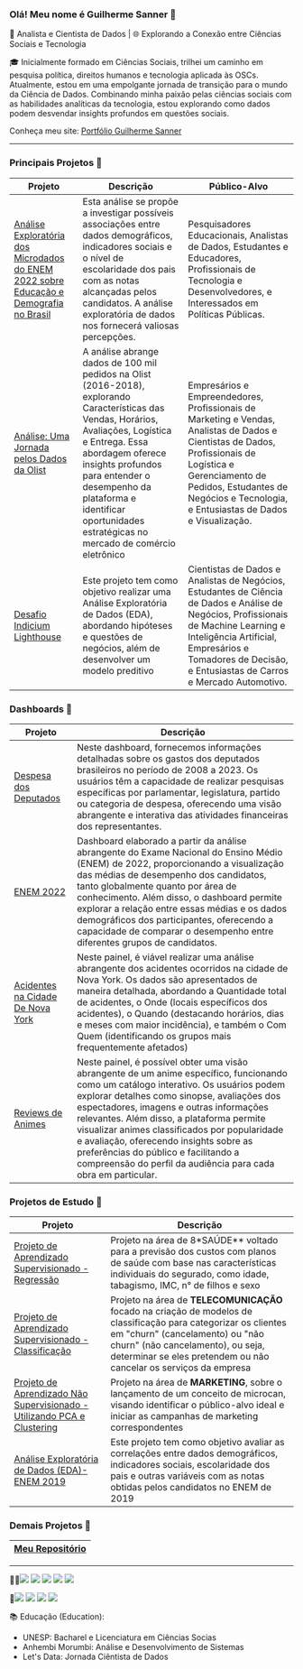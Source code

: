 ### Olá! Meu nome é Guilherme Sanner 👋

🔬 Analista e Cientista de Dados | 🌐 Explorando a Conexão entre Ciências Sociais e Tecnologia

🎓 Inicialmente formado em Ciências Sociais, trilhei um caminho em pesquisa política, direitos humanos e tecnologia aplicada às OSCs. Atualmente, estou em uma empolgante jornada de transição para o mundo da Ciência de Dados. Combinando minha paixão pelas ciências sociais com as habilidades analíticas da tecnologia, estou explorando como dados podem desvendar insights profundos em questões sociais.

Conheça meu site: [Portfólio Guilherme Sanner](https://www.sanner.tech/)

--------------------------------------------------
### Principais Projetos 🔬
| Projeto | Descrição | Público-Alvo |
|-----------------------|-----------------------|-----------------------|
| [Análise Exploratória dos Microdados do ENEM 2022 sobre Educação e Demografia no Brasil](https://github.com/GSanner/EDA__ENEM_2022) | Esta análise se propõe a investigar possíveis associações entre dados demográficos, indicadores sociais e o nível de escolaridade dos pais com as notas alcançadas pelos candidatos. A análise exploratória de dados nos fornecerá valiosas percepções. | Pesquisadores Educacionais, Analistas de Dados, Estudantes e Educadores, Profissionais de Tecnologia e Desenvolvedores, e Interessados em Políticas Públicas. |
| [Análise: Uma Jornada pelos Dados da Olist](https://github.com/GSanner/Projeto_Olist) |A análise abrange dados de 100 mil pedidos na Olist (2016-2018), explorando Características das Vendas, Horários, Avaliações, Logística e Entrega. Essa abordagem oferece insights profundos para entender o desempenho da plataforma e identificar oportunidades estratégicas no mercado de comércio eletrônico| Empresários e Empreendedores, Profissionais de Marketing e Vendas, Analistas de Dados e Cientistas de Dados, Profissionais de Logística e Gerenciamento de Pedidos, Estudantes de Negócios e Tecnologia, e Entusiastas de Dados e Visualização.|
| [Desafio Indicium Lighthouse](https://github.com/GSanner/Desafio_Indicium_Lighthouse) | Este projeto tem como objetivo realizar uma Análise Exploratória de Dados (EDA), abordando hipóteses e questões de negócios, além de desenvolver um modelo preditivo | Cientistas de Dados e Analistas de Negócios, Estudantes de Ciência de Dados e Análise de Negócios, Profissionais de Machine Learning e Inteligência Artificial, Empresários e Tomadores de Decisão, e Entusiastas de Carros e Mercado Automotivo. | 

### Dashboards 🔬
| Projeto | Descrição |
|-----------------------|-----------------------|
| [Despesa dos Deputados](https://app.powerbi.com/view?r=eyJrIjoiN2YwMDgzMDQtOGRiOS00YzRlLTk5YmEtYWY2NWM0YWU1MWE1IiwidCI6IjI4NTBmODEzLWRmNzUtNDhkZC1iYjY4LWYwNWU5OWQ5YTQ3YiJ9) | Neste dashboard, fornecemos informações detalhadas sobre os gastos dos deputados brasileiros no período de 2008 a 2023. Os usuários têm a capacidade de realizar pesquisas específicas por parlamentar, legislatura, partido ou categoria de despesa, oferecendo uma visão abrangente e interativa das atividades financeiras dos representantes.|
| [ENEM 2022](https://app.powerbi.com/view?r=eyJrIjoiZmZkODhjNjEtNjFiNi00NzhmLTg5YTQtZmJhNTdlNGU4OWU3IiwidCI6IjI4NTBmODEzLWRmNzUtNDhkZC1iYjY4LWYwNWU5OWQ5YTQ3YiJ9) |Dashboard elaborado a partir da análise abrangente do Exame Nacional do Ensino Médio (ENEM) de 2022, proporcionando a visualização das médias de desempenho dos candidatos, tanto globalmente quanto por área de conhecimento. Além disso, o dashboard permite explorar a relação entre essas médias e os dados demográficos dos participantes, oferecendo a capacidade de comparar o desempenho entre diferentes grupos de candidatos.|
| [Acidentes na Cidade De Nova York](https://app.powerbi.com/view?r=eyJrIjoiN2UzNmQ1MDktODI5Ny00ZjVmLThmMDgtMGFlM2YyNDIxOTczIiwidCI6IjI4NTBmODEzLWRmNzUtNDhkZC1iYjY4LWYwNWU5OWQ5YTQ3YiJ9) |Neste painel, é viável realizar uma análise abrangente dos acidentes ocorridos na cidade de Nova York. Os dados são apresentados de maneira detalhada, abordando a Quantidade total de acidentes, o Onde (locais específicos dos acidentes), o Quando (destacando horários, dias e meses com maior incidência), e também o Com Quem (identificando os grupos mais frequentemente afetados)|
| [Reviews de Animes](https://app.powerbi.com/view?r=eyJrIjoiNDZmNWI3ZDYtMDk4MS00NjExLThmY2QtYzQxZmM5MDc2YjZlIiwidCI6IjI4NTBmODEzLWRmNzUtNDhkZC1iYjY4LWYwNWU5OWQ5YTQ3YiJ9) |Neste painel, é possível obter uma visão abrangente de um anime específico, funcionando como um catálogo interativo. Os usuários podem explorar detalhes como sinopse, avaliações dos espectadores, imagens e outras informações relevantes. Além disso, a plataforma permite visualizar animes classificados por popularidade e avaliação, oferecendo insights sobre as preferências do público e facilitando a compreensão do perfil da audiência para cada obra em particular.|


### Projetos de Estudo 🔬
| Projeto | Descrição |
|-----------------------|-----------------------|
| [Projeto de Aprendizado Supervisionado - Regressão](https://github.com/GSanner/Aprendizado_Supervisionado_REGRESSAO) | Projeto na área de 8*SAÚDE** voltado para a previsão dos custos com planos de saúde com base nas características individuais do segurado, como idade, tabagismo, IMC, n° de filhos e sexo |
| [Projeto de Aprendizado Supervisionado - Classificação](https://github.com/GSanner/Aprendizado_Supervisionado_CLASSIFICACAO/tree/master)| Projeto na área de **TELECOMUNICAÇÃO** focado na criação de modelos de classificação para categorizar os clientes em "churn" (cancelamento) ou "não churn" (não cancelamento), ou seja, determinar se eles pretendem ou não cancelar os serviços da empresa ||
| [Projeto de Aprendizado Não Supervisionado - Utilizando PCA e Clustering](https://github.com/GSanner/Aprendizado_Nao_Supervisionado_PCA_CLUSTERING) | Projeto na área de **MARKETING**, sobre o lançamento de um conceito de microcan, visando identificar o público-alvo ideal e iniciar as campanhas de marketing correspondentes |
| [Análise Exploratória de Dados (EDA)- ENEM 2019](https://github.com/GSanner/EDA_Enem2019) | Este projeto tem como objetivo avaliar as correlações entre dados demográficos, indicadores sociais, escolaridade dos pais e outras variáveis com as notas obtidas pelos candidatos no ENEM de 2019 |

### Demais Projetos 🔬
| [Meu Repositório](https://github.com/GSanner?tab=repositories)  |
| --- |

--------------------------------------------------

👩‍💻<img src="https://img.shields.io/badge/Python-FFD43B?style=for-the-badge&logo=python&logoColor=blue" /> <img src="https://img.shields.io/badge/Pandas-2C2D72?style=for-the-badge&logo=pandas&logoColor=white" /> <img src="https://img.shields.io/badge/PLSQL-F80000?style=for-the-badge&logo=oracle&logoColor=black" /> <img src="https://img.shields.io/badge/MySQL-005C84?style=for-the-badge&logo=mysql&logoColor=white" /> <img src="https://img.shields.io/badge/PostgreSQL-316192?style=for-the-badge&logo=postgresql&logoColor=white" /> 

👨[<img src="https://img.shields.io/badge/Medium-12100E?style=for-the-badge&logo=medium&logoColor=white" />](https://medium.com/@sannercel) [<img src="https://img.shields.io/badge/LinkedIn-0077B5?style=for-the-badge&logo=linkedin&logoColor=white" />](https://www.linkedin.com/in/guilherme-sanner/) [<img src="https://img.shields.io/badge/Gmail-D14836?style=for-the-badge&logo=gmail&logoColor=white" />](mailto:sannercel@gmail.com?subject=&body=) [<img src="https://img.shields.io/badge/WhatsApp-25D366?style=for-the-badge&logo=whatsapp&logoColor=white" />](https://wa.me/5519999274661)

📚 Educação (Education):
- UNESP: Bacharel e Licenciatura em Ciências Socias
- Anhembi Morumbi: Análise e Desenvolvimento de Sistemas
- Let's Data: Jornada Ciêntista de Dados

